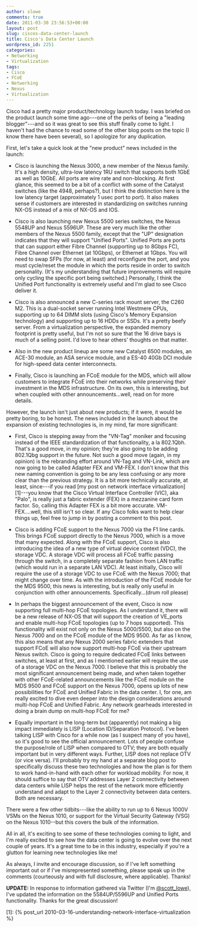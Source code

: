 ```yaml
---
author: slowe
comments: true
date: 2011-03-30 23:56:53+00:00
layout: post
slug: ciscos-data-center-launch
title: Cisco's Data Center Launch
wordpress_id: 2251
categories:
- Networking
- Virtualization
tags:
- Cisco
- FCoE
- Networking
- Nexus
- Virtualization
---
```


Cisco had a pretty major product/technology launch today. I was briefed on the product launch some time ago---one of the perks of being a "leading blogger"---and so it was great to see this stuff finally come to light. I haven't had the chance to read some of the other blog posts on the topic (I know there have been several), so I apologize for any duplication.

First, let's take a quick look at the "new product" news included in the launch:

* Cisco is launching the Nexus 3000, a new member of the Nexus family. It's a high density, ultra-low latency 1RU switch that supports both 1GbE as well as 10GbE. All ports are wire rate and non-blocking. At first glance, this seemed to be a bit of a conflict with some of the Catalyst switches (like the 4948, perhaps?), but I think the distinction here is the low latency target (approximately 1 usec port to port). It also makes sense if customers are interested in standardizing on switches running NX-OS instead of a mix of NX-OS and IOS.

* Cisco is also launching new Nexus 5500 series switches, the Nexus 5548UP and Nexus 5596UP. These are very much like the other members of the Nexus 5500 family, except that the "UP" designation indicates that they will support "Unified Ports". Unified Ports are ports that can support either Fibre Channel (supporting up to 8Gbps FC), Fibre Channel over Ethernet (at 10Gbps), or Ethernet at 1Gbps. You will need to swap SFPs (for now, at least) and reconfigure the port, and you must cycle/reset the module in which the ports reside in order to switch personality. (It's my understanding that future improvements will require only cycling the specific port being switched.) Personally, I think the Unified Port functionality is extremely useful and I'm glad to see Cisco deliver it.

* Cisco is also announced a new C-series rack mount server, the C260 M2. This is a dual-socket server running Intel Westmere CPUs, supporting up to 64 DIMM slots (using Cisco's Memory Expansion technology) and supporting up to 16 HDDs or SSDs. It's a pretty beefy server. From a virtualization perspective, the expanded memory footprint is pretty useful, but I'm not so sure that the 16 drive bays is much of a selling point. I'd love to hear others' thoughts on that matter.

* Also in the new product lineup are some new Catalyst 6500 modules, an ACE-30 module, an ASA service module, and a ES-40 40Gb DCI module for high-speed data center interconnects.

* Finally, Cisco is launching an FCoE module for the MDS, which will allow customers to integrate FCoE into their networks while preserving their investment in the MDS infrastructure. On its own, this is interesting, but when coupled with other announcements...well, read on for more details.

However, the launch isn't just about new products; if it were, it would be pretty boring, to be honest. The news included in the launch about the expansion of existing technologies is, in my mind, far more significant:

* First, Cisco is stepping away from the "VN-Tag" moniker and focusing instead of the IEEE standardization of that functionality, a la 802.1Qbh. That's a good move, in my opinion; they're also going to be adding 802.1Qbg support in the future. Not such a good move (again, in my opinion) is the rebranding effort around VN-Tag and VN-Link, which are now going to be called Adapter FEX and VM-FEX. I don't know that this new naming convention is going to be any less confusing or any more clear than the previous strategy. It is a bit more technically accurate, at least, since---if you read [my post on network interface virtualization][1]---you know that the Cisco Virtual Interface Controller (VIC), aka "Palo", is really just a fabric extender (FEX) in a mezzanine card form factor. So, calling this Adapter FEX is a bit more accurate. VM-FEX....well, this still isn't so clear. If any Cisco folks want to help clear things up, feel free to jump in by posting a comment to this post.

* Cisco is adding FCoE support to the Nexus 7000 via the F1 line cards. This brings FCoE support directly to the Nexus 7000, which is a move that many expected. Along with the FCoE support, Cisco is also introducing the idea of a new type of virtual device context (VDC), the storage VDC. A storage VDC will process all FCoE traffic passing through the switch, in a completely separate fashion from LAN traffic (which would run in a separate LAN VDC). At least initially, Cisco will require the use of a storage VDC to use FCoE with the Nexus 7000; that might change over time. As with the introduction of the FCoE module for the MDS 9500, this news is interesting, but is really only useful in conjunction with other announcements. Specifically...(drum roll please)

* In perhaps the biggest announcement of the event, Cisco is now supporting full multi-hop FCoE topologies. As I understand it, there will be a new release of NX-OS that will support the creation of VE_ports and enable multi-hop FCoE topologies (up to 7 hops supported). This functionality will exist not only on the Nexus 5000/5500, but also on the Nexus 7000 and on the FCoE module of the MDS 9500. As far as I know, this also means that any Nexus 2000 series fabric extenders that support FCoE will also now support multi-hop FCoE via their upstream Nexus switch. Cisco is going to require dedicated FCoE links between switches, at least at first, and as I mentioned earlier will require the use of a storage VDC on the Nexus 7000. I believe that this is probably the most significant announcement being made, and when taken together with other FCoE-related announcements like the FCoE module on the MDS 9500 and FCoE support on the Nexus 7000, opens up lots of new possibilities for FCoE and Unified Fabric in the data center. I, for one, am really excited to dive even deeper into the design considerations around multi-hop FCoE and Unified Fabric. Any network gearheads interested in doing a brain dump on multi-hop FCoE for me?

* Equally important in the long-term but (apparently) not making a big impact immediately is LISP (Location ID/Separation Protocol). I've been talking LISP with Cisco for a while now (as I suspect many of you have), so it's good to see the official announcement. Lots of people confuse the purpose/role of LISP when compared to OTV; they are both equally important but in very different ways. Further, LISP does not replace OTV (or vice versa). I'll probably try my hand at a separate blog post to specifically discuss these two technologies and how the plan is for them to work hand-in-hand with each other for workload mobility. For now, it should suffice to say that OTV addresses Layer 2 connectivity between data centers while LISP helps the rest of the network more efficiently understand and adapt to the Layer 2 connectivity between data centers. Both are necessary.

There were a few other tidbits---like the ability to run up to 6 Nexus 1000V VSMs on the Nexus 1010, or support for the Virtual Security Gateway (VSG) on the Nexus 1010--but this covers the bulk of the information.

All in all, it's exciting to see some of these technologies coming to light, and I'm really excited to see how the data center is going to evolve over the next couple of years. It's a great time to be in this industry, especially if you're a glutton for learning new technologies like me!

As always, I invite and encourage discussion, so if I've left something important out or if I've misrepresented something, please speak up in the comments (courteously and with full disclosure, where applicable). Thanks!

**UPDATE:** In response to information gathered via Twitter (I'm [@scott_lowe](http://twitter.com/scott_lowe)), I've updated the information on the 5584UP/5596UP and Unified Ports functionality. Thanks for the great discussion!

[1]: {% post_url 2010-03-16-understanding-network-interface-virtualization %}
